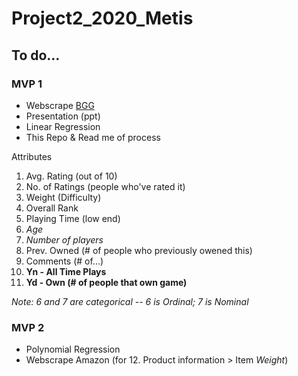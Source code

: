 # Project2_2020_Metis

## To do...
### MVP 1
- Webscrape [BGG](https://boardgamegeek.com/boardgame/167791/terraforming-mars)
- Presentation (ppt)
- Linear Regression
- This Repo & Read me of process

Attributes
1. Avg. Rating (out of 10)
2. No. of Ratings (people who've rated it)
3. Weight (Difficulty)
4. Overall Rank
5. Playing Time (low end)
6. *Age*
7. *Number of players*
8. Prev. Owned (# of people who previously owened this)
9. Comments (# of...)
10. **Yn - All Time Plays**
11. **Yd - Own (# of people that own game)**

*Note: 6 and 7 are categorical -- 6 is Ordinal; 7 is Nominal*

### MVP 2
- Polynomial Regression
- Webscrape Amazon (for 12. Product information > Item *Weight*)

